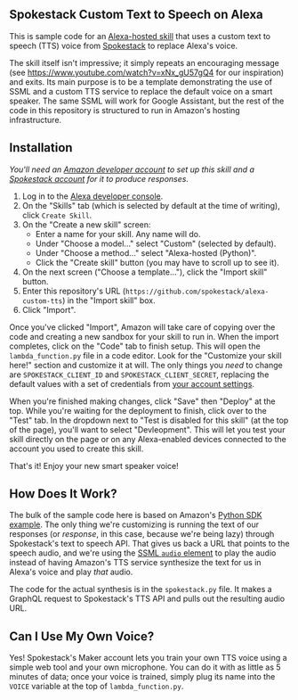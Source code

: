## Spokestack Custom Text to Speech on Alexa

This is sample code for an [Alexa-hosted skill](https://developer.amazon.com/en-US/docs/alexa/hosted-skills/build-a-skill-end-to-end-using-an-alexa-hosted-skill.html) that uses a custom text to speech (TTS) voice from [Spokestack](https://www.spokestack.io/) to replace Alexa's voice.

The skill itself isn't impressive; it simply repeats an encouraging message (see https://www.youtube.com/watch?v=xNx_gU57gQ4 for our inspiration) and exits. Its main purpose is to be a template demonstrating the use of SSML and a custom TTS service to replace the default voice on a smart speaker. The same SSML will work for Google Assistant, but the rest of the code in this repository is structured to run in Amazon's hosting infrastructure.

## Installation

_You'll need an [Amazon developer account](https://developer.amazon.com/) to set up this skill and a [Spokestack account](https://www.spokestack.io/create) for it to produce responses._

1. Log in to the [Alexa developer console](https://developer.amazon.com/alexa/console/ask#).
1. On the "Skills" tab (which is selected by default at the time of writing), click `Create Skill`.
1. On the "Create a new skill" screen:
    - Enter a name for your skill. Any name will do.
    - Under "Choose a model..." select "Custom" (selected by default).
    - Under "Choose a method..." select "Alexa-hosted (Python)".
    - Click the "Create skill" button (you may have to scroll up to see it).
1. On the next screen ("Choose a template..."), click the "Import skill" button.
1. Enter this repository's URL (`https://github.com/spokestack/alexa-custom-tts`) in the "Import skill" box.
1. Click "Import".

Once you've clicked "Import", Amazon will take care of copying over the code and creating a new sandbox for your skill to run in. When the import completes, click on the "Code" tab to finish setup. This will open the `lambda_function.py` file in a code editor. Look for the "Customize your skill here!" section and customize it at will. The only things you _need_ to change are `SPOKESTACK_CLIENT_ID` and `SPOKESTACK_CLIENT_SECRET`, replacing the default values with a set of credentials from [your account settings](https://www.spokestack.io/account/settings#api).

When you're finished making changes, click "Save" then "Deploy" at the top. While you're waiting for the deployment to finish, click over to the "Test" tab. In the dropdown next to "Test is disabled for this skill" (at the top of the page), you'll want to select "Devleopment". This will let you test your skill directly on the page or on any Alexa-enabled devices connected to the account you used to create this skill.

That's it! Enjoy your new smart speaker voice!

## How Does It Work?

The bulk of the sample code here is based on Amazon's [Python SDK example](https://github.com/alexa/skill-sample-python-helloworld-decorators). The only thing we're customizing is running the text of our responses (or _response_, in this case, because we're being lazy) through Spokestack's text to speech API. That gives us back a URL that points to the speech audio, and we're using the [SSML `audio` element](https://www.w3.org/TR/speech-synthesis11/#S3.3.1) to play the audio instead of having Amazon's TTS service synthesize the text for us in Alexa's voice and play _that_ audio.

The code for the actual synthesis is in the `spokestack.py` file. It makes a GraphQL request to Spokestack's TTS API and pulls out the resulting audio URL.

## Can I Use My Own Voice?

Yes! Spokestack's Maker account lets you train your own TTS voice using a simple web tool and your own microphone. You can do it with as little as 5 minutes of data; once your voice is trained, simply plug its name into the `VOICE` variable at the top of `lambda_function.py`.
